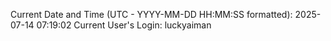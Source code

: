 Current Date and Time (UTC - YYYY-MM-DD HH:MM:SS formatted): 2025-07-14 07:19:02
Current User's Login: luckyaiman

